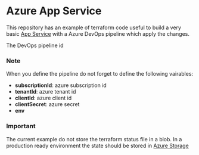 # Azure App Service

This repository has an example of terraform code useful to build a very basic [App Service](https://azure.microsoft.com/en-us/services/app-service/) with a Azure DevOps pipeline which apply the changes.

The DevOps pipeline id 


### Note
When you define the pipeline do not forget to define the following vairables:

* **subscriptionId**: azure subscription id
* **tenantId**: azure tenant id
* **clientId**: azure client id
* **clientSecret**: azure secret
* **env** 

### Important

The current example do not store the terraform status file in a blob.
In a production ready environment the state should be stored in [Azure Storage](https://docs.microsoft.com/en-us/azure/terraform/terraform-backend)


